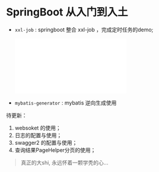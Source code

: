 # SpringBoot 从入门到入土

* `xxl-job` : springboot 整合 xxl-job ，完成定时任务的demo;

    ![xxl-job/README.md](xxl-job/README.md)
    
* `mybatis-generator` :  mybatis 逆向生成使用 


待更新：
1. websoket 的使用；
2. 日志的配置与使用；
3. swagger2 的配置与使用；
4. 查询结果PageHelper分页的使用；



 > 真正的大shi, 永远怀着一颗学秃的心...
